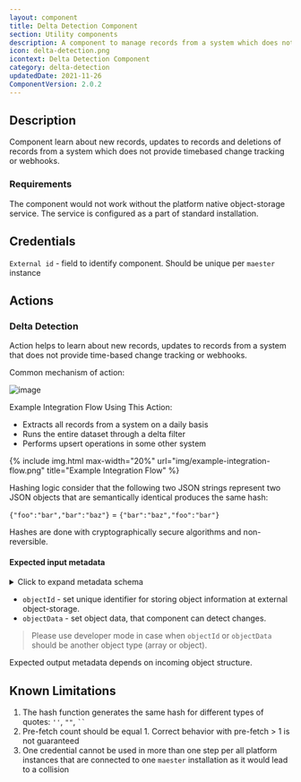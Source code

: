 ```yaml
---
layout: component
title: Delta Detection Component
section: Utility components
description: A component to manage records from a system which does not provide timebased change tracking or webhooks.
icon: delta-detection.png
icontext: Delta Detection Component
category: delta-detection
updatedDate: 2021-11-26
ComponentVersion: 2.0.2
---
```


## Description

Component learn about new records, updates to records and deletions of records from a system which does not provide timebased change tracking or webhooks.

### Requirements

The component would not work without the platform native object-storage service.  The service is configured as a part of standard installation.

## Credentials

`External id` - field to identify component. Should be unique per `maester` instance

## Actions

### Delta Detection

Action helps to learn about new records, updates to records from a system that does not provide time-based change tracking or webhooks.

Common mechanism of action:

![image](https://user-images.githubusercontent.com/16806832/84742618-62d29580-afb9-11ea-8ce4-b7cc9e88bf39.png)

Example Integration Flow Using This Action:

  * Extracts all records from a system on a daily basis
  * Runs the entire dataset through a delta filter
  * Performs upsert operations in some other system

{% include img.html max-width="20%" url="img/example-integration-flow.png" title="Example Integration Flow" %}

Hashing logic consider that the following two JSON strings represent two JSON objects that are semantically identical produces the same hash:

`{"foo":"bar","bar":"baz"}` = `{"bar":"baz","foo":"bar"}`

Hashes are done with cryptographically secure algorithms and non-reversible.

#### Expected input metadata

<details close markdown="block">
<summary>
Click to expand metadata schema
</summary>

```json
  {
    "type": "object",
    "properties": {
      "objectId": {
        "type": ["object", "string"],
        "required": true,
        "title": "Object ID"
      },
      "objectData": {
        "type": ["object", "string", "array"],
        "required": true,
        "title": "Object Data"
      }
    }
  }
```
</details>

* `objectId` - set unique identifier for storing object information at external object-storage.
* `objectData` - set object data, that component can detect changes.

> Please use developer mode in case when `objectId` or `objectData` should be another object type (array or object).

Expected output metadata depends on incoming object structure.

## Known Limitations

 1. The hash function generates the same hash for different types of quotes: `''`, `""`, ` `` `
 2. Pre-fetch count should be equal 1. Correct behavior with pre-fetch > 1 is not guaranteed
 3. One credential cannot be used in more than one step per all platform instances that are connected to one `maester` installation as it would lead to a collision
